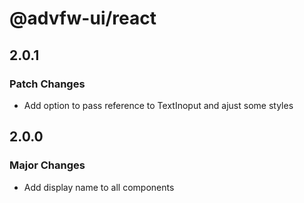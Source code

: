 # @advfw-ui/react

## 2.0.1

### Patch Changes

- Add option to pass reference to TextInoput and ajust some styles

## 2.0.0

### Major Changes

- Add display name to all components
